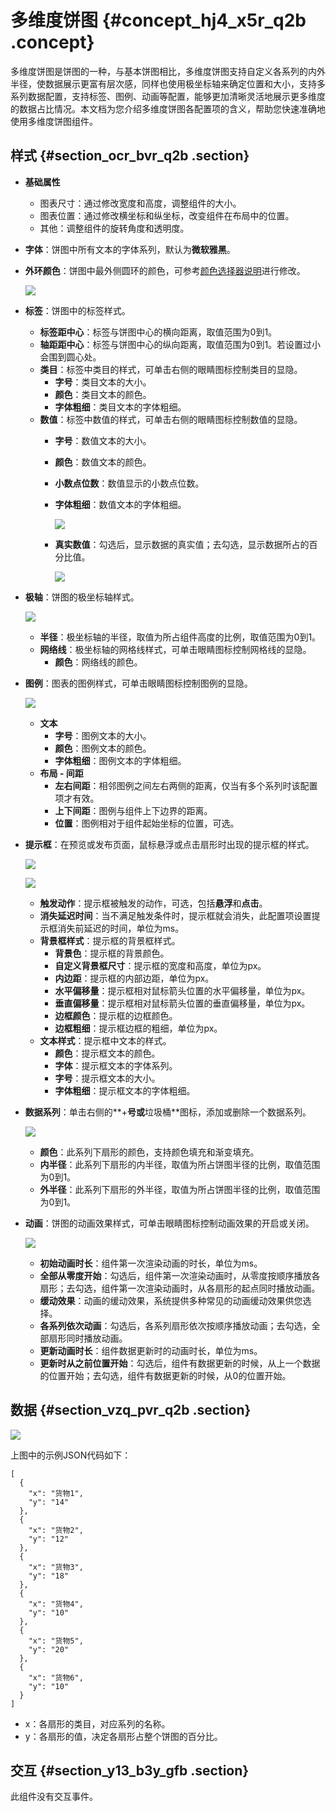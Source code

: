 # 多维度饼图 {#concept_hj4_x5r_q2b .concept}

多维度饼图是饼图的一种，与基本饼图相比，多维度饼图支持自定义各系列的内外半径，使数据展示更富有层次感，同样也使用极坐标轴来确定位置和大小，支持多系列数据配置，支持标签、图例、动画等配置，能够更加清晰灵活地展示更多维度的数据占比情况。本文档为您介绍多维度饼图各配置项的含义，帮助您快速准确地使用多维度饼图组件。

## 样式 {#section_ocr_bvr_q2b .section}

-   **基础属性**

    -   图表尺寸：通过修改宽度和高度，调整组件的大小。
    -   图表位置：通过修改横坐标和纵坐标，改变组件在布局中的位置。
    -   其他：调整组件的旋转角度和透明度。
-   **字体**：饼图中所有文本的字体系列，默认为**微软雅黑**。
-   **外环颜色**：饼图中最外侧圆环的颜色，可参考[颜色选择器说明](cn.zh-CN/用户指南/管理组件/设置组件样式/配置项说明.md#section_kdw_vj4_t2b)进行修改。

    ![](http://static-aliyun-doc.oss-cn-hangzhou.aliyuncs.com/assets/img/16979/15565286459484_zh-CN.png)


-   **标签**：饼图中的标签样式。
    -   **标签距中心**：标签与饼图中心的横向距离，取值范围为0到1。
    -   **轴距距中心**：标签与饼图中心的纵向距离，取值范围为0到1。若设置过小会围到圆心处。
    -   **类目**：标签中类目的样式，可单击右侧的眼睛图标控制类目的显隐。
        -   **字号**：类目文本的大小。
        -   **颜色**：类目文本的颜色。
        -   **字体粗细**：类目文本的字体粗细。
    -   **数值**：标签中数值的样式，可单击右侧的眼睛图标控制数值的显隐。
        -   **字号**：数值文本的大小。
        -   **颜色**：数值文本的颜色。
        -   **小数点位数**：数值显示的小数点位数。
        -   **字体粗细**：数值文本的字体粗细。

            ![](http://static-aliyun-doc.oss-cn-hangzhou.aliyuncs.com/assets/img/16979/15565286459485_zh-CN.png)

        -   **真实数值**：勾选后，显示数据的真实值；去勾选，显示数据所占的百分比值。

            ![](http://static-aliyun-doc.oss-cn-hangzhou.aliyuncs.com/assets/img/16979/15565286459487_zh-CN.png)

-   **极轴**：饼图的极坐标轴样式。

    ![](http://static-aliyun-doc.oss-cn-hangzhou.aliyuncs.com/assets/img/16979/15565286469489_zh-CN.png)

    -   **半径**：极坐标轴的半径，取值为所占组件高度的比例，取值范围为0到1。
    -   **网络线**：极坐标轴的网格线样式，可单击眼睛图标控制网格线的显隐。
        -   **颜色**：网络线的颜色。
-   **图例**：图表的图例样式，可单击眼睛图标控制图例的显隐。

    ![](http://static-aliyun-doc.oss-cn-hangzhou.aliyuncs.com/assets/img/16979/15565286469490_zh-CN.png)

    -   **文本** 
        -   **字号**：图例文本的大小。
        -   **颜色**：图例文本的颜色。
        -   **字体粗细**：图例文本的字体粗细。
    -   **布局 - 间距** 
        -   **左右间距**：相邻图例之间左右两侧的距离，仅当有多个系列时该配置项才有效。
        -   **上下间距**：图例与组件上下边界的距离。
        -   **位置**：图例相对于组件起始坐标的位置，可选。
-   **提示框**：在预览或发布页面，鼠标悬浮或点击扇形时出现的提示框的样式。

    ![](http://static-aliyun-doc.oss-cn-hangzhou.aliyuncs.com/assets/img/16979/155652864645777_zh-CN.png)

    ![](http://static-aliyun-doc.oss-cn-hangzhou.aliyuncs.com/assets/img/16979/155652864645778_zh-CN.png)

    -   **触发动作**：提示框被触发的动作，可选，包括**悬浮**和**点击**。
    -   **消失延迟时间**：当不满足触发条件时，提示框就会消失，此配置项设置提示框消失前延迟的时间，单位为ms。
    -   **背景框样式**：提示框的背景框样式。
        -   **背景色**：提示框的背景颜色。
        -   **自定义背景框尺寸**：提示框的宽度和高度，单位为px。
        -   **内边距**：提示框的内部边距，单位为px。
        -   **水平偏移量**：提示框相对鼠标箭头位置的水平偏移量，单位为px。
        -   **垂直偏移量**：提示框相对鼠标箭头位置的垂直偏移量，单位为px。
        -   **边框颜色**：提示框的边框颜色。
        -   **边框粗细**：提示框边框的粗细，单位为px。
    -   **文本样式**：提示框中文本的样式。
        -   **颜色**：提示框文本的颜色。
        -   **字体**：提示框文本的字体系列。
        -   **字号**：提示框文本的大小。
        -   **字体粗细**：提示框文本的字体粗细。
-   **数据系列**：单击右侧的**+**号或**垃圾桶**图标，添加或删除一个数据系列。

    ![](http://static-aliyun-doc.oss-cn-hangzhou.aliyuncs.com/assets/img/16979/15565286469491_zh-CN.png)

    -   **颜色**：此系列下扇形的颜色，支持颜色填充和渐变填充。
    -   **内半径**：此系列下扇形的内半径，取值为所占饼图半径的比例，取值范围为0到1。
    -   **外半径**：此系列下扇形的外半径，取值为所占饼图半径的比例，取值范围为0到1。
-   **动画**：饼图的动画效果样式，可单击眼睛图标控制动画效果的开启或关闭。

    ![](http://static-aliyun-doc.oss-cn-hangzhou.aliyuncs.com/assets/img/16979/155652864814389_zh-CN.png)

    -   **初始动画时长**：组件第一次渲染动画的时长，单位为ms。
    -   **全部从零度开始**：勾选后，组件第一次渲染动画时，从零度按顺序播放各扇形；去勾选，组件第一次渲染动画时，从各扇形的起点同时播放动画。
    -   **缓动效果**：动画的缓动效果，系统提供多种常见的动画缓动效果供您选择。
    -   **各系列依次动画**：勾选后，各系列扇形依次按顺序播放动画；去勾选，全部扇形同时播放动画。
    -   **更新动画时长**：组件数据更新时的动画时长，单位为ms。
    -   **更新时从之前位置开始**：勾选后，组件有数据更新的时候，从上一个数据的位置开始；去勾选，组件有数据更新的时候，从0的位置开始。

## 数据 {#section_vzq_pvr_q2b .section}

![](http://static-aliyun-doc.oss-cn-hangzhou.aliyuncs.com/assets/img/16979/15565286489488_zh-CN.png)

上图中的示例JSON代码如下：

``` {#codeblock_brl_nb4_u3n}
[
  {
    "x": "货物1",
    "y": "14"
  },
  {
    "x": "货物2",
    "y": "12"
  },
  {
    "x": "货物3",
    "y": "18"
  },
  {
    "x": "货物4",
    "y": "10"
  },
  {
    "x": "货物5",
    "y": "20"
  },
  {
    "x": "货物6",
    "y": "10"
  }
]
```

-   x：各扇形的类目，对应系列的名称。
-   y：各扇形的值，决定各扇形占整个饼图的百分比。

## 交互 {#section_y13_b3y_gfb .section}

此组件没有交互事件。


